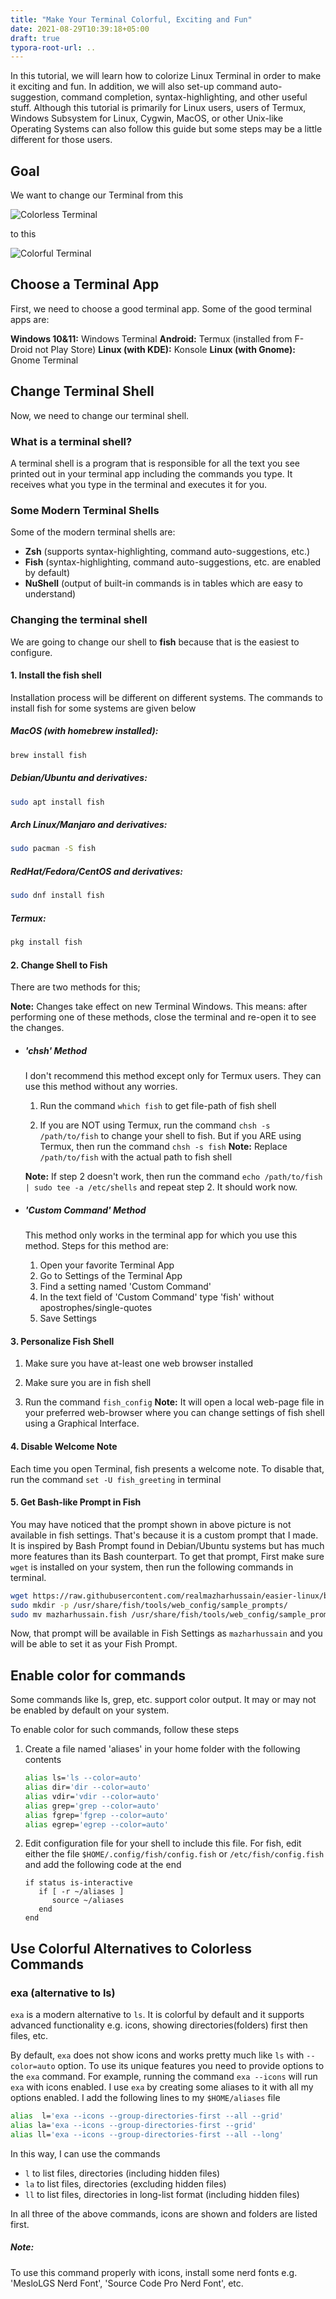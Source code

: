 ```yaml
---
title: "Make Your Terminal Colorful, Exciting and Fun"
date: 2021-08-29T10:39:18+05:00
draft: true
typora-root-url: ..
---
```


In this tutorial, we will learn how to colorize Linux Terminal in order to make it exciting and fun. In addition, we will also set-up command auto-suggestion, command completion, syntax-highlighting, and other useful stuff. Although this tutorial is primarily for Linux users, users of Termux, Windows Subsystem for Linux, Cygwin, MacOS, or other Unix-like Operating Systems can also follow this guide but some steps may be a little different for those users.

## Goal

We want to change our Terminal from this

![Colorless Terminal](/images/colorless-terminal.png)

to this

![Colorful Terminal](/images/colorful-terminal.png)

## Choose a Terminal App

First, we need to choose a good terminal app. Some of the good terminal apps are:

**Windows 10&11:** Windows Terminal
**Android:** Termux (installed from F-Droid not Play Store)
**Linux (with KDE):** Konsole
**Linux (with Gnome):** Gnome Terminal

## Change Terminal Shell

Now, we need to change our terminal shell.

### What is a terminal shell?

A terminal shell is a program that is responsible for all the text you see printed out in your terminal app including the commands you type. It receives what you type in the terminal and executes it for you.

### Some Modern Terminal Shells

Some of the modern terminal shells are:

- **Zsh** (supports syntax-highlighting, command auto-suggestions, etc.)
- **Fish** (syntax-highlighting, command auto-suggestions, etc. are enabled by default)
- **NuShell** (output of built-in commands is in tables which are easy to understand)

### Changing the terminal shell

We are going to change our shell to **fish** because that is the easiest to configure.

#### 1. Install the fish shell

Installation process will be different on different systems. The commands to install fish for some systems are given below

##### MacOS (with homebrew installed):

```bash
brew install fish
```

##### Debian/Ubuntu and derivatives:

```bash
sudo apt install fish
```

##### Arch Linux/Manjaro and derivatives:

```bash
sudo pacman -S fish
```

##### RedHat/Fedora/CentOS and derivatives:

```bash
sudo dnf install fish
```

##### Termux:

```bash
pkg install fish
```

#### 2. Change Shell to Fish

There are two methods for this;

**Note:** Changes take effect on new Terminal Windows. This means: after performing one of these methods, close the terminal and re-open it to see the changes.

- ##### 'chsh' Method

  I don't recommend this method except only for Termux users. They can use this method without any worries.

  1. Run the command `which fish` to get file-path of fish shell

  2. If you are NOT using Termux, run the command `chsh -s /path/to/fish` to change your shell to fish. But if you ARE using Termux, then run the command `chsh -s fish`
     **Note:** Replace `/path/to/fish` with the actual path to fish shell

  **Note:** If step 2 doesn't work, then run the command `echo /path/to/fish | sudo tee -a /etc/shells` and repeat step 2. It should work now.

- ##### 'Custom Command' Method

  This method only works in the terminal app for which you use this method. Steps for this method are:

  1. Open your favorite Terminal App
  2. Go to Settings of the Terminal App
  3. Find a setting named 'Custom Command'
  4. In the text field of 'Custom Command' type 'fish' without apostrophes/single-quotes
  5. Save Settings

#### 3. Personalize Fish Shell

1. Make sure you have at-least one web browser installed

2. Make sure you are in fish shell

3. Run the command `fish_config`
   **Note:** It will open a local web-page file in your preferred web-browser where you can change settings of fish shell using a Graphical Interface.
   
#### 4. Disable Welcome Note

Each time you open Terminal, fish presents a welcome note. To disable that, run the command `set -U fish_greeting` in terminal

#### 5. Get Bash-like Prompt in Fish

You may have noticed that the prompt shown in above picture is not available in fish settings. That's because it is a custom prompt that I made. It is inspired by Bash Prompt found in Debian/Ubuntu systems but has much more features than its Bash counterpart. To get that prompt, First make sure `wget` is installed on your system, then run the following commands in terminal.

```bash
wget https://raw.githubusercontent.com/realmazharhussain/easier-linux/blob/main/fish/prompts/mazharhussain.fish
sudo mkdir -p /usr/share/fish/tools/web_config/sample_prompts/
sudo mv mazharhussain.fish /usr/share/fish/tools/web_config/sample_prompts/
```

Now, that prompt will be available in Fish Settings as `mazharhussain` and you will be able to set it as your Fish Prompt.

## Enable color for commands

Some commands like ls, grep, etc. support color output. It may or may not be enabled by default on your system.

To enable color for such commands, follow these steps

1. Create a file named 'aliases' in your home folder with the following contents

   ```bash
   alias ls='ls --color=auto'
   alias dir='dir --color=auto'
   alias vdir='vdir --color=auto'
   alias grep='grep --color=auto'
   alias fgrep='fgrep --color=auto'
   alias egrep='egrep --color=auto'
   ```

2. Edit configuration file for your shell to include this file. For fish, edit either the file `$HOME/.config/fish/config.fish` or `/etc/fish/config.fish` and add the following code at the end

   ```fish
   if status is-interactive
      if [ -r ~/aliases ]
         source ~/aliases
      end
   end
   ```

   

## Use Colorful Alternatives to Colorless Commands

### exa (alternative to ls)

`exa` is a modern alternative to `ls`. It is colorful by default and it supports advanced functionality e.g. icons, showing directories(folders) first then files, etc.

By default, `exa` does not show icons and works pretty much like `ls` with `--color=auto` option. To use its unique features you need to provide options to the `exa` command. For example, running the command `exa --icons` will run `exa` with icons enabled. I use `exa` by creating some aliases to it with all my options enabled. I add the following lines to my `$HOME/aliases` file

```bash
alias  l='exa --icons --group-directories-first --all --grid'
alias la='exa --icons --group-directories-first --grid'
alias ll='exa --icons --group-directories-first --all --long'
```

In this way, I can use the commands

- `l` to list files, directories (including hidden files)
- `la` to list files, directories (excluding hidden files)
- `ll` to list files, directories in long-list format (including hidden files)

In all three of the above commands, icons are shown and folders are listed first.

##### Note:

To use this command properly with icons, install some nerd fonts e.g. 'MesloLGS Nerd Font', 'Source Code Pro Nerd Font', etc.

